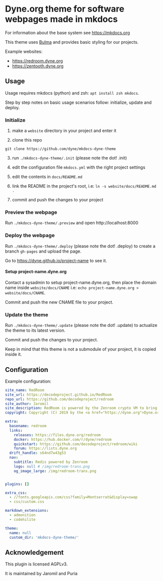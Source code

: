 # Dyne.org theme for software webpages made in mkdocs

For information about the base system see https://mkdocs.org

This theme uses [Bulma](bulma.io) and provides basic styling for our projects.

Example websites:
- https://redroom.dyne.org
- https://zentooth.dyne.org


## Usage

Usage requires mkdocs (python) and zsh: `apt install zsh mkdocs`.

Step by step notes on basic usage scenarios follow: initialize, update and deploy.

### Initialize

1. make a `website` directory in your project and enter it

2. clone this repo

```
git clone https://github.com/dyne/mkdocs-dyne-theme
```

3. run `./mkdocs-dyne-theme/.init` (please note the dot! .init)

4. edit the configuration file `mkdocs.yml` with the right project settings

5. edit the contents in `docs/README.md`

6. link the README in the project's root, i.e: `ln -s website/docs/README.md .`

7. commit and push the changes to your project

### Preview the webpage

Run `./mkdocs-dyne-theme/.preview` and open http://localhost:8000

### Deploy the webpage

Run `./mkdocs-dyne-theme/.deploy` (please note the dot! .deploy) to create a branch `gh-pages` and upload the page.

Go to https://dyne.github.io/project-name to see it.

#### Setup project-name.dyne.org

Contact a sysadmin to setup project-name.dyne.org, then place the domain name inside `website/docs/CNAME` i.e: `echo project-name.dyne.org > website/docs/CNAME`.

Commit and push the new CNAME file to your project.

### Update the theme

Run `./mkdocs-dyne-theme/.update` (please note the dot! .update) to actualize the theme to its latest version.

Commit and push the changes to your project.

Keep in mind that this theme is not a submodule of your project, it is copied inside it.


## Configuration

Example configuration:
```yml
site_name: RedRoom
site_url: https://decodeproject.github.io/RedRoom
repo_url: https://github.com/decodeproject/redroom
site_author: Jaromil
site_description: RedRoom is powered by the Zenroom crypto VM to bring easy to use yet advanced cryptographic functionalities for Redis.
copyright: Copyright (C) 2019 by the <a href="https://dyne.org">Dyne.org foundation</a>. The source code is licensed <a href="https://www.gnu.org/licenses/agpl-3.0.en.html">AGPLv3</a>.

extra:
  basename: redroom
  links:
    releases: https://files.dyne.org/redroom
    docker: https://hub.docker.com/r/dyne/redroom
	quickstart: https://github.com/decodeproject/redroom/wiki
	forum: https://lists.dyne.org
  drift_handle: s64nd7w43g53
  nav:
    subtitle: Redis powered by Zenroom
    logo: null # /img/redroom-trans.png
    og_image_large: /img/redroom-trans.png


plugins: []

extra_css:
  - //fonts.googleapis.com/css?family=Montserrat&display=swap
  - css/custom.css

markdown_extensions:
  - admonition
  - codehilite

theme:
  name: null
  custom_dir: 'mkdocs-dyne-theme/'
```

## Acknowledgement

This plugin is licensed AGPLv3.

It is maintained by Jaromil and Puria
